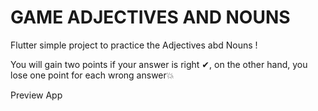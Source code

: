 # GAME ADJECTIVES AND NOUNS

Flutter simple project to practice the Adjectives abd Nouns !

You will gain two points if your answer is right ✔, on the other hand, you lose one point for each wrong answer💥

Preview App



